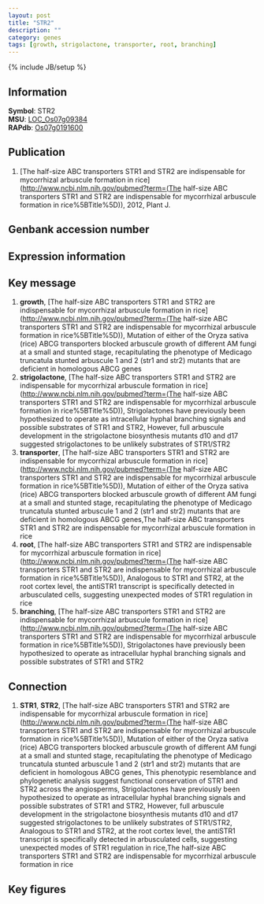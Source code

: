 ```yaml
---
layout: post
title: "STR2"
description: ""
category: genes
tags: [growth, strigolactone, transporter, root, branching]
---
```

{% include JB/setup %}

## Information
__Symbol__: STR2  
__MSU__: [LOC_Os07g09384](http://rice.plantbiology.msu.edu/cgi-bin/ORF_infopage.cgi?orf=LOC_Os07g09384)  
__RAPdb__: [Os07g0191600](http://rapdb.dna.affrc.go.jp/viewer/gbrowse_details/irgsp1?name=Os07g0191600)  

## Publication
1. [The half-size ABC transporters STR1 and STR2 are indispensable for mycorrhizal arbuscule formation in rice](http://www.ncbi.nlm.nih.gov/pubmed?term=(The half-size ABC transporters STR1 and STR2 are indispensable for mycorrhizal arbuscule formation in rice%5BTitle%5D)), 2012, Plant J.

## Genbank accession number

## Expression information

## Key message
1. __growth__, [The half-size ABC transporters STR1 and STR2 are indispensable for mycorrhizal arbuscule formation in rice](http://www.ncbi.nlm.nih.gov/pubmed?term=(The half-size ABC transporters STR1 and STR2 are indispensable for mycorrhizal arbuscule formation in rice%5BTitle%5D)),  Mutation of either of the Oryza sativa (rice) ABCG transporters blocked arbuscule growth of different AM fungi at a small and stunted stage, recapitulating the phenotype of Medicago truncatula stunted arbuscule 1 and 2 (str1 and str2) mutants that are deficient in homologous ABCG genes
2. __strigolactone__, [The half-size ABC transporters STR1 and STR2 are indispensable for mycorrhizal arbuscule formation in rice](http://www.ncbi.nlm.nih.gov/pubmed?term=(The half-size ABC transporters STR1 and STR2 are indispensable for mycorrhizal arbuscule formation in rice%5BTitle%5D)),  Strigolactones have previously been hypothesized to operate as intracellular hyphal branching signals and possible substrates of STR1 and STR2, However, full arbuscule development in the strigolactone biosynthesis mutants d10 and d17 suggested strigolactones to be unlikely substrates of STR1/STR2
3. __transporter__, [The half-size ABC transporters STR1 and STR2 are indispensable for mycorrhizal arbuscule formation in rice](http://www.ncbi.nlm.nih.gov/pubmed?term=(The half-size ABC transporters STR1 and STR2 are indispensable for mycorrhizal arbuscule formation in rice%5BTitle%5D)),  Mutation of either of the Oryza sativa (rice) ABCG transporters blocked arbuscule growth of different AM fungi at a small and stunted stage, recapitulating the phenotype of Medicago truncatula stunted arbuscule 1 and 2 (str1 and str2) mutants that are deficient in homologous ABCG genes,The half-size ABC transporters STR1 and STR2 are indispensable for mycorrhizal arbuscule formation in rice
4. __root__, [The half-size ABC transporters STR1 and STR2 are indispensable for mycorrhizal arbuscule formation in rice](http://www.ncbi.nlm.nih.gov/pubmed?term=(The half-size ABC transporters STR1 and STR2 are indispensable for mycorrhizal arbuscule formation in rice%5BTitle%5D)),  Analogous to STR1 and STR2, at the root cortex level, the antiSTR1 transcript is specifically detected in arbusculated cells, suggesting unexpected modes of STR1 regulation in rice
5. __branching__, [The half-size ABC transporters STR1 and STR2 are indispensable for mycorrhizal arbuscule formation in rice](http://www.ncbi.nlm.nih.gov/pubmed?term=(The half-size ABC transporters STR1 and STR2 are indispensable for mycorrhizal arbuscule formation in rice%5BTitle%5D)),  Strigolactones have previously been hypothesized to operate as intracellular hyphal branching signals and possible substrates of STR1 and STR2

## Connection
1. __STR1__, __STR2__, [The half-size ABC transporters STR1 and STR2 are indispensable for mycorrhizal arbuscule formation in rice](http://www.ncbi.nlm.nih.gov/pubmed?term=(The half-size ABC transporters STR1 and STR2 are indispensable for mycorrhizal arbuscule formation in rice%5BTitle%5D)),  Mutation of either of the Oryza sativa (rice) ABCG transporters blocked arbuscule growth of different AM fungi at a small and stunted stage, recapitulating the phenotype of Medicago truncatula stunted arbuscule 1 and 2 (str1 and str2) mutants that are deficient in homologous ABCG genes, This phenotypic resemblance and phylogenetic analysis suggest functional conservation of STR1 and STR2 across the angiosperms, Strigolactones have previously been hypothesized to operate as intracellular hyphal branching signals and possible substrates of STR1 and STR2, However, full arbuscule development in the strigolactone biosynthesis mutants d10 and d17 suggested strigolactones to be unlikely substrates of STR1/STR2, Analogous to STR1 and STR2, at the root cortex level, the antiSTR1 transcript is specifically detected in arbusculated cells, suggesting unexpected modes of STR1 regulation in rice,The half-size ABC transporters STR1 and STR2 are indispensable for mycorrhizal arbuscule formation in rice

## Key figures


